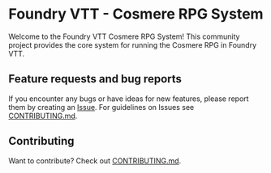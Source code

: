 # Foundry VTT - Cosmere RPG System

Welcome to the Foundry VTT Cosmere RPG System! This community project provides the core system for running the Cosmere RPG in Foundry VTT.

## Feature requests and bug reports

If you encounter any bugs or have ideas for new features, please report them by creating an [Issue](https://github.com/stanavdb/cosmere-rpg/issues). For guidelines on Issues see [CONTRIBUTING.md](./CONTRIBUTING.md).

## Contributing

Want to contribute? Check out [CONTRIBUTING.md](./CONTRIBUTING.md).
